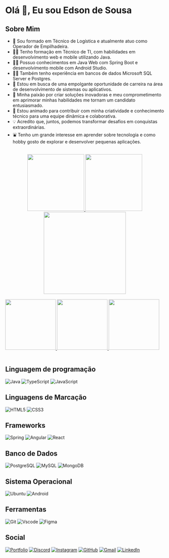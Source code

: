 # Olá 👋, Eu sou Edson de Sousa

## Sobre Mim

- 🔭 Sou formado em Técnico de Logística e atualmente atuo como Operador de Empilhadeira.
- 👨‍🎓 Tenho formação em Técnico de TI, com habilidades em desenvolvimento web e mobile utilizando Java.
- 👨‍🎓 Possuo conhecimentos em Java Web com Spring Boot e desenvolvimento mobile com Android Studio.
- 👨‍🎓 Também tenho experiência em bancos de dados Microsoft SQL Server e Postgres.
- 🤔 Estou em busca de uma empolgante oportunidade de carreira na área de desenvolvimento de sistemas ou aplicativos.
- 🚀 Minha paixão por criar soluções inovadoras e meu comprometimento em aprimorar minhas habilidades me tornam um candidato entusiasmado.
- 🤝 Estou animado para contribuir com minha criatividade e conhecimento técnico para uma equipe dinâmica e colaborativa.
- 💡 Acredito que, juntos, podemos transformar desafios em conquistas extraordinárias.
- ⛲ Tenho um grande interesse em aprender sobre tecnologia e como hobby gosto de explorar e desenvolver pequenas aplicações.

 <div align="center">
 <br>
  <a href="https://github.com/Sousa-Edson">
  <img height="180em" src="https://github-readme-stats.vercel.app/api?username=Sousa-Edson&show_icons=true&theme=transparent&include_all_commits=true&count_private=true"/>
  <img height="180em" src="https://github-readme-stats.vercel.app/api/top-langs/?username=Sousa-Edson&layout=compact&langs_count=7&theme=transparent"/>
  <br>
  </a>
</div>
  <div align="center">
  <img height="260em" src="https://streak-stats.demolab.com?user=Sousa-Edson&theme=transparent&locale=pt_BR&date_format=j%2Fn%5B%2FY%5D&card_width=540&type=png"/>
  
</div>

<div style="display: inline_block"><br>
<a href="https://sousa-edson.github.io/portfolio/">
<img height="160em" src="https://github-readme-stats.vercel.app/api/pin/?username=Sousa-Edson&repo=portfolio&bg_color=363636&border_color=30A3DC&show_icons=true&icon_color=30A3DC&title_color=E94D5F&text_color=FFF"/>
 </a>
 <a href="https://github.com/Sousa-Edson/apontamentoSwing">
<img height="160em" src="https://github-readme-stats.vercel.app/api/pin/?username=Sousa-Edson&repo=apontamentoSwing&bg_color=333&border_color=30A3DC&show_icons=true&icon_color=30A3DC&title_color=E94D5F&text_color=FFF"/>
</a>
 <a href="https://sousa-edson.github.io/StockManagementAPI/">
<img height="160em" src="https://github-readme-stats.vercel.app/api/pin/?username=Sousa-Edson&repo=StockManagementAPI&bg_color=333&border_color=30A3DC&show_icons=true&icon_color=30A3DC&title_color=E94D5F&text_color=FFF"/>
</a>
</div>
 
<div style="display: inline_block"><br>
     
## Linguagem de programação
  ![Java](https://img.shields.io/badge/java-%23ED8B00.svg?style=for-the-badge&logo=openjdk&logoColor=white)
  ![TypeScript](https://img.shields.io/badge/TypeScript-007ACC?style=for-the-badge&logo=typescript&logoColor=white)
  ![JavaScript](https://img.shields.io/badge/JavaScript-F7DF1E?style=for-the-badge&logo=javascript&logoColor=black)

## Linguagens de Marcação

![HTML5](https://img.shields.io/badge/HTML5-E34F26?style=for-the-badge&logo=html5&logoColor=white)
![CSS3](https://img.shields.io/badge/CSS3-1572B6?style=for-the-badge&logo=css3&logoColor=white)

## Frameworks

![Spring](https://img.shields.io/badge/spring-%236DB33F.svg?style=for-the-badge&logo=spring&logoColor=white)
![Angular](https://img.shields.io/badge/Angular-DD0031?style=for-the-badge&logo=angular&logoColor=white)
![React](https://img.shields.io/badge/React-20232A?style=for-the-badge&logo=react&logoColor=61DAFB)

## Banco de Dados

![PostgreSQL](https://img.shields.io/badge/PostgreSQL-000?style=for-the-badge&logo=postgresql)
![MySQL](https://img.shields.io/badge/MySQL-00000F?style=for-the-badge&logo=mysql&logoColor=white)
![MongoDB](https://img.shields.io/badge/MongoDB-%234ea94b.svg?style=for-the-badge&logo=mongodb&logoColor=white)

## Sistema Operacional

![Ubuntu](https://img.shields.io/badge/Ubuntu-35495E?style=for-the-badge&logo=ubuntu&logoColor=2CA5E0)
![Android](https://img.shields.io/badge/Android-3DDC84?style=for-the-badge&logo=android&logoColor=white)

## Ferramentas

![Git](https://img.shields.io/badge/GIT-E44C30?style=for-the-badge&logo=git&logoColor=white)
![Vscode](https://img.shields.io/badge/Vscode-007ACC?style=for-the-badge&logo=visual-studio-code&logoColor=white)
![Figma](https://img.shields.io/badge/Figma-696969?style=for-the-badge&logo=figma&logoColor=figma)

## Social

[![Portfolio](https://img.shields.io/badge/Portfolio-FF5722?style=for-the-badge&logo=todoist&logoColor=white)](https://sousa-edson.github.io/portfolio/)
[![Discord](https://img.shields.io/badge/Discord-7289DA?style=for-the-badge&logo=discord&logoColor=white)](https://discord.com/channels/@.edsonsousa/)
[![Instagram](https://img.shields.io/badge/-Instagram-%23E4405F?style=for-the-badge&logo=instagram&logoColor=white)](https://www.instagram.com/edson3711.es/)
[![GitHub](https://img.shields.io/badge/GitHub-100000?style=for-the-badge&logo=github&logoColor=white)](https://github.com/Sousa-Edson)
[![Gmail](https://img.shields.io/badge/Gmail-333333?style=for-the-badge&logo=gmail&logoColor=red)](mailto:edson3711.es@gmail.com)
[![LinkedIn](https://img.shields.io/badge/LinkedIn-0077B5?style=for-the-badge&logo=linkedin&logoColor=white)](https://www.linkedin.com/in/edson-sousa-b0769a181/)

 </div>
